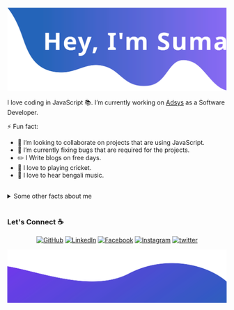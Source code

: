 ![alt text](./images/top.svg)

I love coding in JavaScript 📚. I’m currently working on [Adsys](https://adsys.in/) as a Software Developer.

<!--
**imSmaity/imSmaity** is a ✨ _special_ ✨ repository because its `README.md` (this file) appears on your GitHub profile.

Here are some ideas to get you started:

- 🔭 I’m currently working on ...
- 🌱 I’m currently learning ...
- 👯 I’m looking to collaborate on ...
- 🤔 I’m looking for help with ...
- 💬 Ask me about ...
- 📫 How to reach me: ...
- 😄 Pronouns: ...
- ⚡ Fun fact: ...
on dev.to
-->
⚡ Fun fact:
- 👯 I’m looking to collaborate on projects that are using JavaScript.
- 🌱 I’m currently fixing bugs that are required for the projects.
- ✏️ I Write blogs on free days.
- 🏏 I love to playing cricket.
- 🎵 I love to hear bengali music.

<br>

<details>
  <summary>Some other facts about me</summary>
  <br>

  ![My github stats](https://github-readme-stats.vercel.app/api?username=imSmaity&show_icons=true&theme=nord)
  <br><br>
</details>
<br>

### Let's Connect ☕
<p align="center">
	<a href="https://github.com/imSmaity"><img src="https://img.icons8.com/bubbles/50/000000/github.png" alt="GitHub"/></a>
	<a href="https://www.linkedin.com/in/suman-maity-792b541a2"><img src="https://img.icons8.com/bubbles/50/000000/linkedin.png" alt="LinkedIn"/></a>
	<a href="https://www.facebook.com/profile.php?id=100011101966545"><img src="https://img.icons8.com/bubbles/50/000000/facebook-new.png" alt="Facebook"/></a>
	<a href="https://www.instagram.com/_sumanmaity"><img src="https://img.icons8.com/bubbles/50/000000/instagram.png" alt="Instagram"/></a>
	<a href="https://twitter.com/iams_maity"><img src="https://img.icons8.com/bubbles/50/000000/twitter-circled.png" alt='twitter'/></a>
</p>
<!-- <br>
<p align="center">
    <a href="https://visitor-badge.glitch.me/">
      <img align="center" src="https://page-views.glitch.me/badge?page_id=imSmaity.jayehernandez">
    </a>
  </p>
</p> -->

![alt text](./images/bottom.svg)
